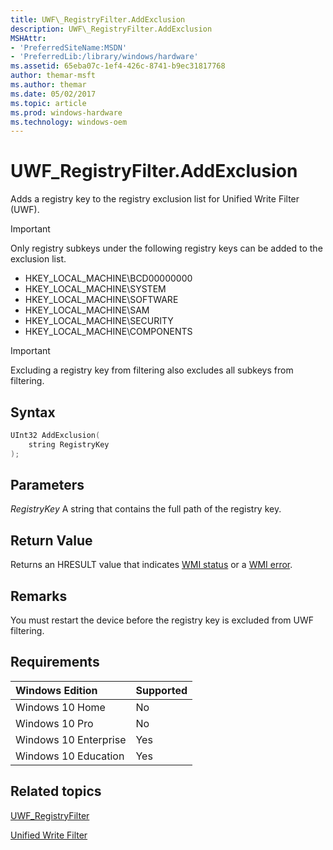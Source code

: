 ```yaml
---
title: UWF\_RegistryFilter.AddExclusion
description: UWF\_RegistryFilter.AddExclusion
MSHAttr:
- 'PreferredSiteName:MSDN'
- 'PreferredLib:/library/windows/hardware'
ms.assetid: 65eba07c-1ef4-426c-8741-b9ec31817768
author: themar-msft
ms.author: themar
ms.date: 05/02/2017
ms.topic: article
ms.prod: windows-hardware
ms.technology: windows-oem
---
```

# UWF\_RegistryFilter.AddExclusion

Adds a registry key to the registry exclusion list for Unified Write Filter (UWF).

> [!Important]
> Only registry subkeys under the following registry keys can be added to the exclusion list.
>
> * HKEY\_LOCAL\_MACHINE\\BCD00000000
> * HKEY\_LOCAL\_MACHINE\\SYSTEM
> * HKEY\_LOCAL\_MACHINE\\SOFTWARE
> * HKEY\_LOCAL\_MACHINE\\SAM
> * HKEY\_LOCAL\_MACHINE\\SECURITY
> * HKEY\_LOCAL\_MACHINE\\COMPONENTS

> [!Important]
> Excluding a registry key from filtering also excludes all subkeys from filtering.

## Syntax

```powershell
UInt32 AddExclusion(
    string RegistryKey
);
```

## Parameters

<a href="" id="registrykey"></a>*RegistryKey*
A string that contains the full path of the registry key.

## Return Value

Returns an HRESULT value that indicates [WMI status](http://go.microsoft.com/fwlink/p/?LinkID=208318) or a [WMI error](http://go.microsoft.com/fwlink/p/?LinkID=208317).

## Remarks

You must restart the device before the registry key is excluded from UWF filtering.

## Requirements

| Windows Edition       | Supported |
|:----------------------|:----------|
| Windows 10 Home       | No        |
| Windows 10 Pro        | No        |
| Windows 10 Enterprise | Yes       |
| Windows 10 Education  | Yes       |

## Related topics

[UWF\_RegistryFilter](uwf-registryfilter.md)

[Unified Write Filter](unified-write-filter.md)
